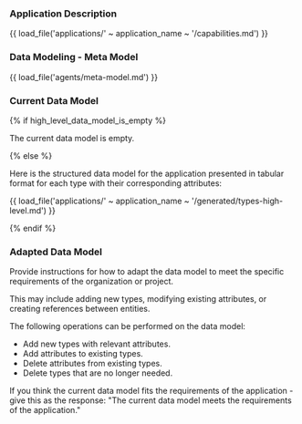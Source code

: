 ### Application Description

{{ load_file('applications/' ~ application_name ~ '/capabilities.md') }}

### Data Modeling - Meta Model

{{ load_file('agents/meta-model.md') }}

### Current Data Model

{% if high_level_data_model_is_empty %}

The current data model is empty.

{% else %}

Here is the structured data model for the application presented in tabular format for each type with their corresponding attributes:

{{ load_file('applications/' ~ application_name ~ '/generated/types-high-level.md') }}

{% endif %}

### Adapted Data Model

Provide instructions for how to adapt the data model to meet the specific requirements of the organization or project. 

This may include adding new types, modifying existing attributes, or creating references between entities.

The following operations can be performed on the data model:
* Add new types with relevant attributes.
* Add attributes to existing types.
* Delete attributes from existing types.
* Delete types that are no longer needed.

If you think the current data model fits the requirements of the application - give this as the response: "The current data model meets the requirements of the application."